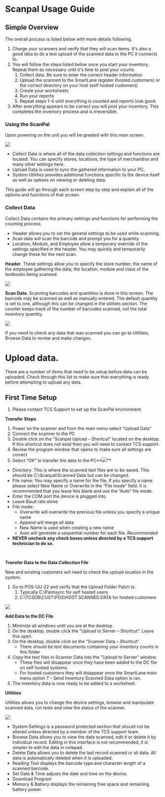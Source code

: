 # Scanpal Usage Guide

<PageHeader />

## Simple Overview

The overall process is listed below with more details following.

1. Charge your scanners and verify that they will scan items. It's also a good idea to do a test upload of the scanned data to the PC it connects to.
2. You will follow the steps listed below once you start your inventory. Repeat them as necessary until it's time to post your counts.
    1. Collect data. Be sure to enter the correct header information
    2. Upload the scanned to the SmartLane register (hosted customers) or the correct directory on your host (self hosted customers)
    3. Create your worksheets
    4. Run your reports
    5. Repeat steps 1-4 until everything is counted and reports look good.
3. After everything appears to be correct you will post your inventory. This completes the inventory process and is irreversible.

### Using the ScanPal

Upon powering on the unit you will be greeted with this main screen.

![](./word-image-600.png)

- Collect Data is where all of the data collection settings and functions are located. You can specify stores, locations, the type of merchandise and many other settings here.
- Upload Data is used to sync the gathered information to your PC.
- System Utilities provides additional functions specific to the device itself as well as options on viewing or deleting data.

This guide will go through each screen step by step and explain all of the options and functions of that screen.

### Collect Data

Collect Data contains the primary settings and functions for performing the counting process.

- Header allows you to set the general settings to be used while scanning.
- Scan data will scan the barcode and prompt you for a quantity
- Location, Module, and Employee allow a temporary override of the settings specified in the header. You may quickly and temporarily change these for the next scan.

**Header**. These settings allow you to specify the store number, the name of the employee gathering the data, the location, module and class of the textbooks being scanned.

![](./word-image-601.png)

**Scan Data.** Scanning barcodes and quantities is done in this screen. The barcode may be scanned as well as manually entered. The default quantity is set to one, although this can be changed in the utilities section. The counter keeps track of the number of barcodes scanned, not the total inventory quantity.

![](./word-image-602.png)

If you need to check any data that was scanned you can go to Utilities, Browse Data to review and make changes.

# Upload data.

There are a number of items that need to be setup before data can be uploaded. Check through this list to make sure that everything is ready before attempting to upload any data.

## First Time Setup

1. Please contact TCS Support to set up the ScanPal environment.

**Transfer Steps**

1. Power on the scanner and from the main menu select “Upload Data”
2. Connect the scanner to the PC
3. Double click on the "Scanpal Upload – Shortcut" located on the desktop. If this shortcut does not exist then you will need to contact TCS support.
4. Review the program window that opens to make sure all settings are correct
5. Select “OK” to transfer the data to the PC**![](./word-image-603.png)**

- Directory: This is where the scanned text files are to be saved. This should be C:\\Scanpal\\Scanned Data but can be changed.
- File name: You may specify a name for the file. If you specify a name please select New Name or Overwrite in the “File mode” field. It is recommended that you leave this blank and use the “Auto” file mode.
- Enter the COM port the device is plugged into.
- Leave Baud rate alone
- File mode:
    - Overwrite will overwrite the previous file unless you specify a unique name
    - Append will merge all data
    - New Name is used when creating a new name
    - Auto will generate a sequential number for each file. _Recommended_
- **NEVER uncheck any check boxes unless directed by a TCS support technician to do so.**

 

**Transfer Data to the Data Collection File**

New and existing customers will need to check the upload location in the system.

1. Go to POS-UU-22 and verify that the Upload Folder Patch is:
    1. Typically C:\\Palmsync for self hosted users
    2. C:\\TCSDB\\CUST\\POS\\HOST.SCANNED.DATA for hosted customers

![](./word-image-604.png)

**Add Data to the DC File**

1. Minimize all windows until you are at the desktop
2. On the desktop, double click the “Upload to Server – Shortcut”. Leave this open.
3. On the desktop, double click on the “Scanner Data – Shortcut”.
    - There should be text documents containing your inventory counts in this folder
4. _Copy_ the text files in Scanner Data into the "Upload to Server" window.
    - These files will disappear once they have been added to the DC file on self hosted systems.
    - For hosted customers they will disappear once the SmartLane main menu option 7 - Send Inventory Scanned Data option is ran.
5. The inventory data is now ready to be added to a worksheet.

**Utilities**

Utilities allows you to change the device settings, browse and manipulate scanned data, run tests and view the status of the scanner.

![](./word-image-605.png)

- System Settings is a password protected section that should not be altered unless directed by a member of the TCS support team.
- Browse Data allows you to view the data scanned, edit it or delete it by individual record. Editing in this interface is not recommended, it is simpler to edit the data in notepad.
- Delete Data allows you to delete the last record scanned or all data. All data is automatically deleted when it is uploaded.
- Reading Test displays the barcode type and character length of a scanned barcode.
- Set Date & Time adjusts the date and time on the device.
- Download Program
- Memory & Battery displays the remaining free space and remaining battery power.

<PageFooter />